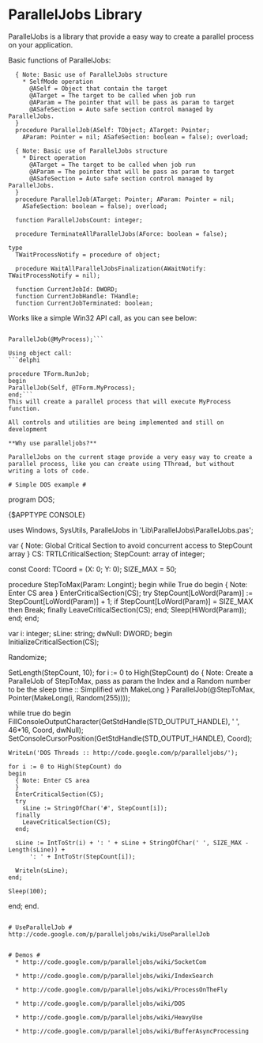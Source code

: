 # ParallelJobs Library #

ParallelJobs is a library that provide a easy way to create a parallel process on your application.

Basic functions of ParallelJobs:
```
  { Note: Basic use of ParallelJobs structure
    * SelfMode operation
      @ASelf = Object that contain the target
      @ATarget = The target to be called when job run
      @AParam = The pointer that will be pass as param to target
      @ASafeSection = Auto safe section control managed by ParallelJobs.
  }
  procedure ParallelJob(ASelf: TObject; ATarget: Pointer;
    AParam: Pointer = nil; ASafeSection: boolean = false); overload;

  { Note: Basic use of ParallelJobs structure
    * Direct operation
      @ATarget = The target to be called when job run
      @AParam = The pointer that will be pass as param to target
      @ASafeSection = Auto safe section control managed by ParallelJobs.
  }
  procedure ParallelJob(ATarget: Pointer; AParam: Pointer = nil;
    ASafeSection: boolean = false); overload;

  function ParallelJobsCount: integer;

  procedure TerminateAllParallelJobs(AForce: boolean = false);

type
  TWaitProcessNotify = procedure of object;

  procedure WaitAllParallelJobsFinalization(AWaitNotify: TWaitProcessNotify = nil);

  function CurrentJobId: DWORD;
  function CurrentJobHandle: THandle;
  function CurrentJobTerminated: boolean;
```

Works like a simple Win32 API call, as you can see below:
```delphi

ParallelJob(@MyProcess);```

Using object call:
```delphi

procedure TForm.RunJob;
begin
ParallelJob(Self, @TForm.MyProcess);
end;```
This will create a parallel process that will execute MyProcess function.

All controls and utilities are being implemented and still on development

**Why use paralleljobs?**

ParallelJobs on the current stage provide a very easy way to create a parallel process, like you can create using TThread, but without writing a lots of code.

# Simple DOS example #
```
program DOS;

{$APPTYPE CONSOLE}

uses
  Windows,
  SysUtils,
  ParallelJobs in 'Lib\ParallelJobs\ParallelJobs.pas';

var
  { Note: Global Critical Section to avoid concurrent access to StepCount array
  }
  CS: TRTLCriticalSection;
  StepCount: array of integer;

const
  Coord: TCoord = (X: 0; Y: 0);
  SIZE_MAX = 50;

procedure StepToMax(Param: Longint);
begin
  while True do
  begin
    { Note: Enter CS area
    }
    EnterCriticalSection(CS);
    try
      StepCount[LoWord(Param)] := StepCount[LoWord(Param)] + 1;
      if StepCount[LoWord(Param)] = SIZE_MAX then
        Break;
    finally
      LeaveCriticalSection(CS);
    end;
    Sleep(HiWord(Param));
  end;
end;

var
  i: integer;
  sLine: string;
  dwNull: DWORD;
begin
  InitializeCriticalSection(CS);

  Randomize;

  SetLength(StepCount, 10);
  for i := 0 to High(StepCount) do
    { Note: Create a ParallelJob of StepToMax, pass as param the Index and a Random number to be the sleep time
          :: Simplified with MakeLong
    }
    ParallelJob(@StepToMax, Pointer(MakeLong(i, Random(255))));

  while true do
  begin
    FillConsoleOutputCharacter(GetStdHandle(STD_OUTPUT_HANDLE), ' ', 46*16,  Coord, dwNull);
    SetConsoleCursorPosition(GetStdHandle(STD_OUTPUT_HANDLE), Coord);

    WriteLn('DOS Threads :: http://code.google.com/p/paralleljobs/');

    for i := 0 to High(StepCount) do
    begin
      { Note: Enter CS area
      }
      EnterCriticalSection(CS);
      try
        sLine := StringOfChar('#', StepCount[i]);
      finally
        LeaveCriticalSection(CS);
      end;

      sLine := IntToStr(i) + ': ' + sLine + StringOfChar(' ', SIZE_MAX - Length(sLine)) +
          ': ' + IntToStr(StepCount[i]);

      Writeln(sLine);
    end;

    Sleep(100);
  end;
end.
```

# UseParallelJob #
http://code.google.com/p/paralleljobs/wiki/UseParallelJob


# Demos #
  * http://code.google.com/p/paralleljobs/wiki/SocketCom

  * http://code.google.com/p/paralleljobs/wiki/IndexSearch

  * http://code.google.com/p/paralleljobs/wiki/ProcessOnTheFly

  * http://code.google.com/p/paralleljobs/wiki/DOS

  * http://code.google.com/p/paralleljobs/wiki/HeavyUse

  * http://code.google.com/p/paralleljobs/wiki/BufferAsyncProcessing